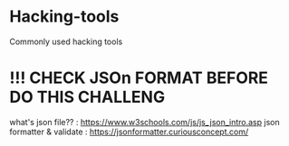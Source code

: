 # Hacking-tools
Commonly used hacking tools
# !!! CHECK JSOn FORMAT BEFORE DO THIS CHALLENG
what's json file?? : https://www.w3schools.com/js/js_json_intro.asp
json formatter & validate : https://jsonformatter.curiousconcept.com/
